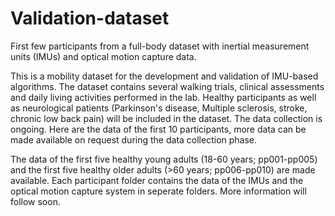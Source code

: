 # Validation-dataset
First few participants from a full-body dataset with inertial measurement units (IMUs) and optical motion capture data.

This is a mobility dataset for the development and validation of IMU-based algorithms. The dataset contains several walking trials, clinical assessments and daily living activities performed in the lab. Healthy participants as well as neurological patients (Parkinson's disease, Multiple sclerosis, stroke, chronic low back pain) will be included in the dataset. The data collection is ongoing. Here are the data of the first 10 participants, more data can be made available on request during the data collection phase.

The data of the first five healthy young adults (18-60 years; pp001-pp005) and the first five healthy older adults (>60 years; pp006-pp010) are made available. Each participant folder contains the data of the IMUs and the optical motion capture system in seperate folders.
More information will follow soon.
